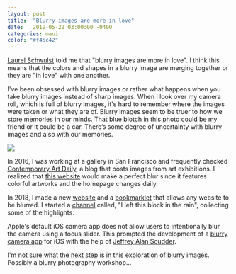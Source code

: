 ```yaml
---
layout: post
title:  "Blurry images are more in love"
date:   2019-05-22 03:00:00 -0400
categories: maui
color: "#f45c42"
---
```


[Laurel Schwulst](http://laurelschwulst.com/) told me that "blurry images are more in love". I think this means that the colors and shapes in a blurry image are merging together or they are "in love" with one another.

I've been obsessed with blurry images or rather what happens when you take blurry images instead of sharp images. When I look over my camera roll, which is full of blurry images, it's hard to remember where the images were taken or what they are of. Blurry images seem to be truer to how we store memories in our minds. That blue blotch in this photo could be my friend or it could be a car. There’s some degree of uncertainty with blurry images and also with our memories.

![](https://files.elliott.computer/images/blurry-images-are-more-in-love.jpg)

In 2016, I was working at a gallery in San Francisco and frequently checked [Contemporary Art Daily](http://www.contemporaryartdaily.com/), a blog that posts images from art exhibitions. I realized that [this website](https://blur.website/gauss.php?url=https%3A%2F%2Fcontemporaryartdaily.com) would  make a perfect blur since it features colorful artworks and the homepage changes daily.

In 2018, I made a new [website](https://blur.website/) and a [bookmarklet](https://en.wikipedia.org/wiki/Bookmarklet) that allows any website to be blurred. I started a [channel](https://www.are.na/elliott-cost/i-left-this-block-in-the-rain) called, "I left this block in the rain", collecting some of the highlights.

Apple's default iOS camera app does not allow users to intentionally blur the camera using a focus slider. This prompted the development of a [blurry camera app](https://itunes.apple.com/us/app/elliotts-blur/id1442623560) for iOS with the help of [Jeffrey Alan Scudder](https://jas.life/).

I'm not sure what the next step is in this exploration of blurry images. Possibly a blurry photography workshop...